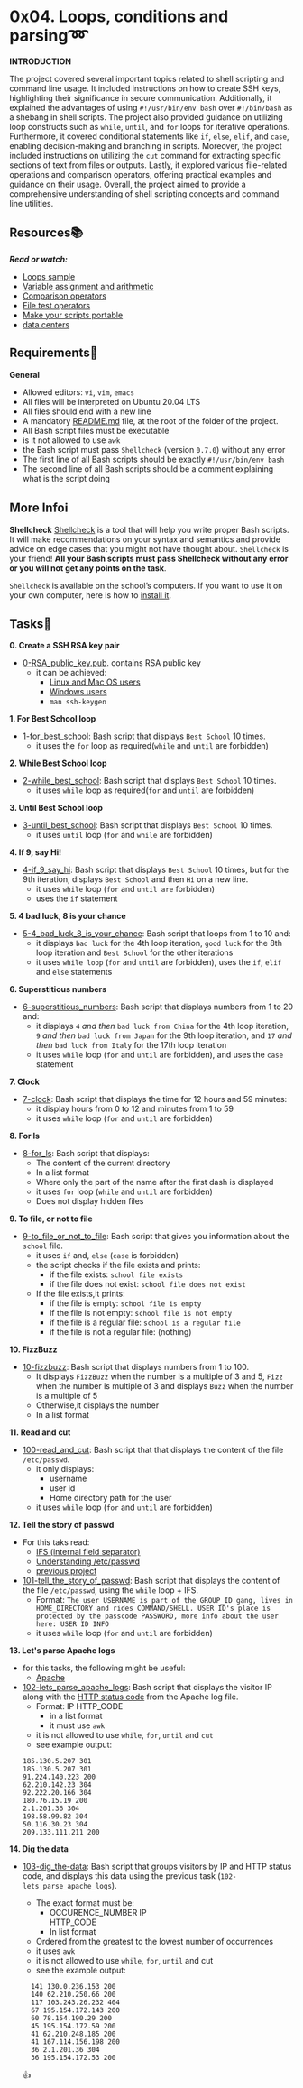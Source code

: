 # 0x04. Loops, conditions and parsing:loop:

**INTRODUCTION**

The project covered several important topics related to shell scripting and command line usage. It included instructions on how to create SSH keys, highlighting their significance in secure communication. Additionally, it explained the advantages of using `#!/usr/bin/env bash` over `#!/bin/bash` as a shebang in shell scripts. The project also provided guidance on utilizing loop constructs such as `while`, `until`, and `for` loops for iterative operations. Furthermore, it covered conditional statements like `if`, `else`, `elif`, and `case`, enabling decision-making and branching in scripts. Moreover, the project included instructions on utilizing the `cut` command for extracting specific sections of text from files or outputs. Lastly, it explored various file-related operations and comparison operators, offering practical examples and guidance on their usage. Overall, the project aimed to provide a comprehensive understanding of shell scripting concepts and command line utilities.

## Resources:books:
***Read or watch:***
- [Loops sample](https://tldp.org/LDP/Bash-Beginners-Guide/html/sect_09_01.html)
- [Variable assignment and arithmetic](https://tldp.org/LDP/abs/html/ops.html)
- [Comparison operators](https://tldp.org/LDP/abs/html/comparison-ops.html)
- [File test operators](https://tldp.org/LDP/abs/html/fto.html)
- [Make your scripts portable](https://www.cyberciti.biz/tips/finding-bash-perl-python-portably-using-env.html)
- [data centers](https://youtu.be/iuqXFC_qIvA)

## Requirements:round_pushpin:
**General**
- Allowed editors: `vi`, `vim`, `emacs`
- All files will be interpreted on Ubuntu 20.04 LTS
- All files should end with a new line
- A mandatory [README.md](./README.md) file, at the root of the folder of the project.
- All Bash script files must be executable
- is it not allowed to use `awk`
- the Bash script must pass `Shellcheck` (version `0.7.0`) without any error
- The first line of all Bash scripts should be exactly `#!/usr/bin/env bash`
- The second line of all Bash scripts should be a comment explaining what is the script doing

## More Info:information_source:

**Shellcheck**
[Shellcheck](https://github.com/koalaman/shellcheck) is a tool that will help you write proper Bash scripts. It will make recommendations on your syntax and semantics and provide advice on edge cases that you might not have thought about. `Shellcheck` is your friend! **All your Bash scripts must pass Shellcheck without any error or you will not get any points on the task**.

`Shellcheck` is available on the school’s computers. If you want to use it on your own computer, here is how to [install it](https://github.com/koalaman/shellcheck#installing).

## Tasks:page_with_curl:

**0. Create a SSH RSA key pair**
- [0-RSA_public_key.pub](./0-RSA_public_key.pub). contains RSA public key
  - it can be achieved:
    - [Linux and Mac OS users](https://askubuntu.com/questions/61557/how-do-i-set-up-ssh-authentication-keys)
    - [Windows users](https://docs.rackspace.com/support/how-to/generating-rsa-keys-with-ssh-puttygen/)
    - ``man ssh-keygen``

**1. For Best School loop**
- [1-for_best_school](./1-for_best_school): Bash script that displays `Best School` 10 times.
  - it uses the `for` loop as required(`while` and `until` are forbidden)

**2. While Best School loop**
- [2-while_best_school](.2-while_best_school): Bash script that displays `Best School` 10 times.
  - it uses `while` loop as required(`for` and `until` are forbidden)

**3. Until Best School loop**
- [3-until_best_school](./3-until_best_school): Bash script that displays `Best School` 10 times.
  - it uses `until` loop (`for` and `while` are forbidden)

**4. If 9, say Hi!**
- [4-if_9_say_hi](./4-if_9_say_hi): Bash script that displays `Best School` 10 times, but for the 9th iteration, displays `Best School` and then `Hi` on a new line.
  - it uses `while` loop (`for` and `until are` forbidden)
  - uses the `if` statement

**5. 4 bad luck, 8 is your chance**
- [5-4_bad_luck_8_is_your_chance](./5-4_bad_luck_8_is_your_chance): Bash script that loops from 1 to 10 and:
  - it displays `bad luck` for the 4th loop iteration, `good luck` for the 8th loop iteration and `Best School` for the other iterations
  - it uses `while loop` (`for` and `until` are forbidden), uses the `if`, `elif` and `else` statements

**6. Superstitious numbers**
- [6-superstitious_numbers](./6-superstitious_numbers): Bash script that displays numbers from 1 to 20 and:
  - it displays `4` _and then_ `bad luck from China` for the 4th loop iteration, `9` _and then_ `bad luck from Japan` for the 9th loop iteration, and `17` _and then_ `bad luck from Italy` for the 17th loop iteration
  - it uses `while` loop (`for` and `until` are forbidden), and uses the `case` statement

**7. Clock**
- [7-clock](./7-clock): Bash script that displays the time for 12 hours and 59 minutes:
  - it display hours from 0 to 12 and minutes from 1 to 59
  - it uses `while` loop (`for` and `until` are forbidden)

**8. For ls**
- [8-for_ls](./8-for_ls): Bash script that displays:
  - The content of the current directory
  - In a list format
  - Where only the part of the name after the first dash is displayed
  - it uses `for` loop (`while` and `until` are forbidden)
  - Does not display hidden files

**9. To file, or not to file**
- [9-to_file_or_not_to_file](./9-to_file_or_not_to_file): Bash script that gives you information about the `school` file.
  - it uses `if` and, `else` (`case` is forbidden)
  - the script checks if the file exists and prints:
    - if the file exists: `school file exists`
    - if the file does not exist: `school file does not exist`
  - If the file exists,it prints:
    - if the file is empty: `school file is empty`
    - if the file is not empty: `school file is not empty`
    - if the file is a regular file: `school is a regular file`
    - if the file is not a regular file: (nothing)

**10. FizzBuzz**
- [10-fizzbuzz](./10-fizzbuzz): Bash script that displays numbers from 1 to 100.
  - It displays `FizzBuzz` when the number is a multiple of 3 and 5, `Fizz` when the number is multiple of 3 and displays `Buzz` when the number is a multiple of 5
  - Otherwise,it  displays the number 
  - In a list format

**11. Read and cut**
- [100-read_and_cut](./100-read_and_cut): Bash script that that displays the content of the file `/etc/passwd`.
  - it only displays:
    - username
    - user id
    - Home directory path for the user
  - it uses `while` loop (`for` and `until` are forbidden)

**12. Tell the story of passwd**
- For this taks read:
  - [IFS (internal field separator)](https://tldp.org/LDP/abs/html/internalvariables.html)
  - [Understanding /etc/passwd](https://www.cyberciti.biz/faq/understanding-etcpasswd-file-format/)
  - [previous project](../0x02-shell_redirections)
- [101-tell_the_story_of_passwd](./101-tell_the_story_of_passwd): Bash script that displays the content of the file `/etc/passwd`, using the `while` loop + IFS.
  - Format: `The user USERNAME is part of the GROUP_ID gang, lives in HOME_DIRECTORY and rides COMMAND/SHELL. USER ID's place is protected by the passcode PASSWORD, more info about the user here: USER ID INFO`
  - it uses `while` loop (`for` and `until` are forbidden)

**13. Let's parse Apache logs**
- for this tasks, the following might be useful:
  - [Apache](https://en.m.wikipedia.org/wiki/Apache_HTTP_Server)
- [102-lets_parse_apache_logs](./102-lets_parse_apache_logs): Bash script that displays the visitor IP along with the [HTTP status code](https://en.m.wikipedia.org/wiki/List_of_HTTP_status_codes) from the Apache log file.
  - Format: IP HTTP_CODE
    - in a list format
    - it must use `awk`
  - it is not allowed to use `while`, `for`, `until` and `cut`
  - see example output:
  ```./102-lets_parse_apache_logs | tail -n 10
  185.130.5.207 301
  185.130.5.207 301
  91.224.140.223 200
  62.210.142.23 304
  92.222.20.166 304
  180.76.15.19 200
  2.1.201.36 304
  198.58.99.82 304
  50.116.30.23 304
  209.133.111.211 200
  ```

**14. Dig the data**
- [103-dig_the-data](./103-dig_the-data): Bash script that groups visitors by IP and HTTP status code, and displays this data using the previous task (`102-lets_parse_apache_logs`).
  - The exact format must be:
    - OCCURENCE_NUMBER IP <br> HTTP_CODE
    - In list format
  - Ordered from the greatest to the lowest number of occurrences
  - it uses `awk`
  - it is not allowed to use `while`, `for`, `until` and cut
  - see the example output:
  ```./103-dig_the-data | head -n 10
    141 130.0.236.153 200
    140 62.210.250.66 200
    117 103.243.26.232 404
    67 195.154.172.143 200
    60 78.154.190.29 200
    45 195.154.172.59 200
    41 62.210.248.185 200
    41 167.114.156.198 200
    36 2.1.201.36 304
    36 195.154.172.53 200
    ```

    :+1:
